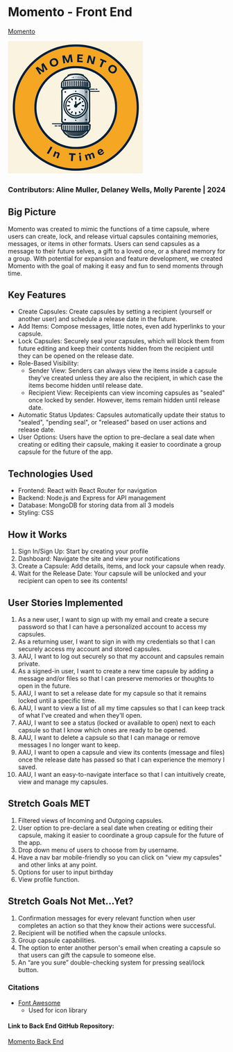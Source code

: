 # Momento - Front End

[Momento](https://momentointime.netlify.app "Directing to application site")

![Logo](src/assets/logo_bkg_cream.png)

### Contributors: Aline Muller, Delaney Wells, Molly Parente | 2024

## Big Picture

Momento was created to mimic the functions of a time capsule, where users can create, lock, and release virtual capsules containing memories, messages, or items in other formats. Users can send capsules as a message to their future selves, a gift to a loved one, or a shared memory for a group. With potential for expansion and feature development, we created Momento with the goal of making it easy and fun to send moments through time.

## Key Features

- Create Capsules: Create capsules by setting a recipient (yourself or another user) and schedule a release date in the future.
- Add Items: Compose messages, little notes, even add hyperlinks to your capsule.
- Lock Capsules: Securely seal your capsules, which will block them from future editing and keep their contents hidden from the recipient until they can be opened on the release date.
- Role-Based Visibility:
  - Sender View: Senders can always view the items inside a capsule they've created unless they are also the recipient, in which case the items become hidden until release date.
  - Recipient View: Receipients can view incoming capsules as "sealed" once locked by sender. However, items remain hidden until release date.
- Automatic Status Updates: Capsules automatically update their status to "sealed", "pending seal", or "released" based on user actions and release date.
- User Options: Users have the option to pre-declare a seal date when creating or editing their capsule, making it easier to coordinate a group capsule for the future of the app.

## Technologies Used

- Frontend: React with React Router for navigation
- Backend: Node.js and Express for API management
- Database: MongoDB for storing data from all 3 models
- Styling: CSS

## How it Works

1.  Sign In/Sign Up: Start by creating your profile
2.  Dashboard: Navigate the site and view your notifications
3.  Create a Capsule: Add details, items, and lock your capsule when ready.
4.  Wait for the Release Date: Your capsule will be unlocked and your recipient can open to see its contents!

## User Stories Implemented

1.  As a new user, I want to sign up with my email and create a secure password so that I can have a personalized account to access my capsules.
2.  As a returning user, I want to sign in with my credentials so that I can securely access my account and stored capsules.
3.  AAU, I want to log out securely so that my account and capsules remain private.
4.  As a signed-in user, I want to create a new time capsule by adding a message and/or files so that I can preserve memories or thoughts to open in the future.
5.  AAU, I want to set a release date for my capsule so that it remains locked until a specific time.
6.  AAU, I want to view a list of all my time capsules so that I can keep track of what I've created and when they'll open.
7.  AAU, I want to see a status (locked or available to open) next to each capsule so that I know which ones are ready to be opened.
8.  AAU, I want to delete a capsule so that I can manage or remove messages I no longer want to keep.
9.  AAU, I want to open a capsule and view its contents (message and files) once the release date has passed so that I can experience the memory I saved.
10. AAU, I want an easy-to-navigate interface so that I can intuitively create, view and manage my capsules.

## Stretch Goals MET

1.  Filtered views of Incoming and Outgoing capsules.
2.  User option to pre-declare a seal date when creating or editing their capsule, making it easier to coordinate a group capsule for the future of the app.
3.  Drop down menu of users to choose from by username.
4.  Have a nav bar mobile-friendly so you can click on "view my capsules" and other links at any point.
5.  Options for user to input birthday
6.  View profile function.

## Stretch Goals Not Met...Yet?

1. Confirmation messages for every relevant function when user completes an action so that they know their actions were successful.
2. Recipient will be notified when the capsule unlocks.
3. Group capsule capabilities.
4. The option to enter another person's email when creating a capsule so that users can gift the capsule to someone else.
5. An “are you sure” double-checking system for pressing seal/lock button.

### Citations

- [Font Awesome](https://fontawesome.com/search?o=r&s=solid&ip=sharp-duotone)
  - Used for icon library

#### Link to Back End GitHub Repository:

[Momento Back End](https://github.com/lanewells/momento "Directing to GitHub")
